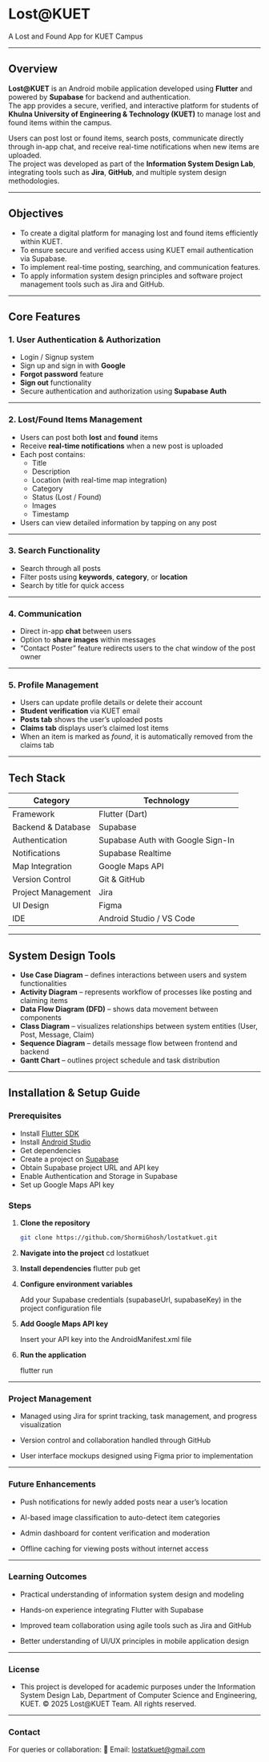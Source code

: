 # Lost@KUET  
A Lost and Found App for KUET Campus  

---

## Overview
**Lost@KUET** is an Android mobile application developed using **Flutter** and powered by **Supabase** for backend and authentication.  
The app provides a secure, verified, and interactive platform for students of **Khulna University of Engineering & Technology (KUET)** to manage lost and found items within the campus.  

Users can post lost or found items, search posts, communicate directly through in-app chat, and receive real-time notifications when new items are uploaded.  
The project was developed as part of the **Information System Design Lab**, integrating tools such as **Jira**, **GitHub**, and multiple system design methodologies.

---

## Objectives
- To create a digital platform for managing lost and found items efficiently within KUET.  
- To ensure secure and verified access using KUET email authentication via Supabase.  
- To implement real-time posting, searching, and communication features.  
- To apply information system design principles and software project management tools such as Jira and GitHub.  

---

## Core Features

### 1. User Authentication & Authorization
- Login / Signup system  
- Sign up and sign in with **Google**  
- **Forgot password** feature  
- **Sign out** functionality  
- Secure authentication and authorization using **Supabase Auth**  

---

### 2. Lost/Found Items Management
- Users can post both **lost** and **found** items  
- Receive **real-time notifications** when a new post is uploaded  
- Each post contains:
  - Title  
  - Description  
  - Location (with real-time map integration)  
  - Category  
  - Status (Lost / Found)  
  - Images  
  - Timestamp  
- Users can view detailed information by tapping on any post  

---

### 3. Search Functionality
- Search through all posts  
- Filter posts using **keywords**, **category**, or **location**  
- Search by title for quick access  

---

### 4. Communication
- Direct in-app **chat** between users  
- Option to **share images** within messages  
- “Contact Poster” feature redirects users to the chat window of the post owner  

---

### 5. Profile Management
- Users can update profile details or delete their account  
- **Student verification** via KUET email  
- **Posts tab** shows the user’s uploaded posts  
- **Claims tab** displays user’s claimed lost items  
- When an item is marked as *found*, it is automatically removed from the claims tab  

---

## Tech Stack

| Category | Technology |
|-----------|-------------|
| Framework | Flutter (Dart) |
| Backend & Database | Supabase |
| Authentication | Supabase Auth with Google Sign-In |
| Notifications | Supabase Realtime |
| Map Integration | Google Maps API |
| Version Control | Git & GitHub |
| Project Management | Jira |
| UI Design | Figma |
| IDE | Android Studio / VS Code |

---

## System Design Tools
- **Use Case Diagram** – defines interactions between users and system functionalities  
- **Activity Diagram** – represents workflow of processes like posting and claiming items  
- **Data Flow Diagram (DFD)** – shows data movement between components  
- **Class Diagram** – visualizes relationships between system entities (User, Post, Message, Claim)  
- **Sequence Diagram** – details message flow between frontend and backend  
- **Gantt Chart** – outlines project schedule and task distribution  

---

## Installation & Setup Guide

### Prerequisites
- Install [Flutter SDK](https://flutter.dev/docs/get-started/install)  
- Install [Android Studio](https://developer.android.com/studio)
- Get dependencies
- Create a project on [Supabase](https://supabase.io)  
- Obtain Supabase project URL and API key  
- Enable Authentication and Storage in Supabase  
- Set up Google Maps API key  

### Steps
1. **Clone the repository**
   ```bash
   git clone https://github.com/ShormiGhosh/lostatkuet.git

2. **Navigate into the project**
   cd lostatkuet
   
4. **Install dependencies**
   flutter pub get

5. **Configure environment variables**

   Add your Supabase credentials (supabaseUrl, supabaseKey) in the project configuration file

6. **Add Google Maps API key**

   Insert your API key into the AndroidManifest.xml file

7. **Run the application**

   flutter run
   

---


### Project Management

- Managed using Jira for sprint tracking, task management, and progress visualization

- Version control and collaboration handled through GitHub

- User interface mockups designed using Figma prior to implementation
  

---


### Future Enhancements

- Push notifications for newly added posts near a user’s location

- AI-based image classification to auto-detect item categories

- Admin dashboard for content verification and moderation

- Offline caching for viewing posts without internet access


--- 


### Learning Outcomes

- Practical understanding of information system design and modeling

- Hands-on experience integrating Flutter with Supabase

- Improved team collaboration using agile tools such as Jira and GitHub

- Better understanding of UI/UX principles in mobile application design
  

---


### License

- This project is developed for academic purposes under the
  Information System Design Lab,
  Department of Computer Science and Engineering, KUET.
  © 2025 Lost@KUET Team. All rights reserved.

---


### Contact

For queries or collaboration:
📧 Email: lostatkuet@gmail.com
